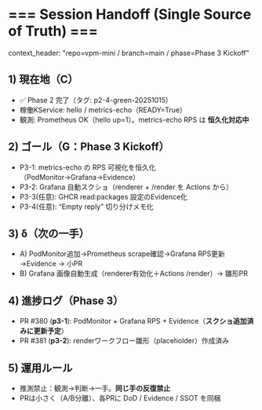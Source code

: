 # === Session Handoff (Single Source of Truth) ===
context_header: "repo=vpm-mini / branch=main / phase=Phase 3 Kickoff"

## 1) 現在地（C）
- ✅ Phase 2 完了（タグ: p2-4-green-20251015）
- 稼働KService: hello / metrics-echo（READY=True）
- 観測: Prometheus OK（hello up=1）。metrics-echo RPS は **恒久化対応中**

## 2) ゴール（G：Phase 3 Kickoff）
- P3-1: metrics-echo の RPS 可視化を恒久化（PodMonitor→Grafana→Evidence）
- P3-2: Grafana 自動スクショ（renderer + /render を Actions から）
- P3-3(任意): GHCR read:packages 設定のEvidence化
- P3-4(任意): “Empty reply” 切り分けメモ化

## 3) δ（次の一手）
- A) PodMonitor追加→Prometheus scrape確認→Grafana RPS更新→Evidence → 小PR
- B) Grafana 画像自動生成（renderer有効化＋Actions /render）→ 雛形PR

## 4) 進捗ログ（Phase 3）
- PR #380 (**p3-1**): PodMonitor + Grafana RPS + Evidence（**スクショ追加済みに更新予定**）
- PR #381 (**p3-2**): renderワークフロー雛形（placeholder）作成済み

## 5) 運用ルール
- 推測禁止：観測→判断→一手。**同じ手の反復禁止**
- PRは小さく（A/B分離）、各PRに DoD / Evidence / SSOT を同梱
